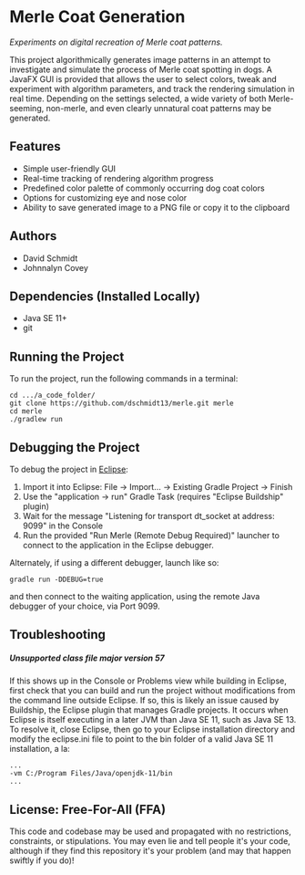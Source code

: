 Merle Coat Generation
===

*Experiments on digital recreation of Merle coat patterns.*

This project algorithmically generates image patterns in an attempt to
investigate and simulate the process of Merle coat spotting in dogs. A JavaFX
GUI is provided that allows the user to select colors, tweak and experiment with
algorithm parameters, and track the rendering simulation in real time. Depending
on the settings selected, a wide variety of both Merle-seeming, non-merle, and
even clearly unnatural coat patterns may be generated.

Features
---

 - Simple user-friendly GUI
 - Real-time tracking of rendering algorithm progress
 - Predefined color palette of commonly occurring dog coat colors
 - Options for customizing eye and nose color
 - Ability to save generated image to a PNG file or copy it to the clipboard

Authors
---

 - David Schmidt
 - Johnnalyn Covey

Dependencies (Installed Locally)
---

 - Java SE 11+
 - git

Running the Project
---
To run the project, run the following commands in a terminal:

    cd .../a_code_folder/
    git clone https://github.com/dschmidt13/merle.git merle
    cd merle
    ./gradlew run

Debugging the Project
---
To debug the project in [Eclipse](https://www.eclipse.org/):

1. Import it into Eclipse: File -> Import... -> Existing Gradle Project -> Finish
2. Use the "application -> run" Gradle Task (requires "Eclipse Buildship" plugin)
3. Wait for the message "Listening for transport dt_socket at address: 9099" in
the Console
4. Run the provided "Run Merle (Remote Debug Required)" launcher to connect to
the application in the Eclipse debugger.

Alternately, if using a different debugger, launch like so:

    gradle run -DDEBUG=true

and then connect to the waiting application, using the remote Java debugger of
your choice, via Port 9099.

Troubleshooting
---
##### Unsupported class file major version 57
If this shows up in the Console or Problems view while building in Eclipse,
first check that you can build and run the project without modifications from
the command line outside Eclipse. If so, this is likely an issue caused by
Buildship, the Eclipse plugin that manages Gradle projects. It occurs when
Eclipse is itself executing in a later JVM than Java SE 11, such as Java SE 13.
To resolve it, close Eclipse, then go to your Eclipse installation directory and
modify the eclipse.ini file to point to the bin folder of a valid Java SE 11
installation, a la:

    ...
    -vm C:/Program Files/Java/openjdk-11/bin
    ...

License: Free-For-All (FFA)
---
This code and codebase may be used and propagated with no restrictions,
constraints, or stipulations. You may even lie and tell people it's your code,
although if they find this repository it's your problem (and may that happen
swiftly if you do)!
